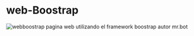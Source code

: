 # web-Boostrap
![webboostrap](https://user-images.githubusercontent.com/73725889/125882453-8c7eaad1-a62d-42ae-9bc1-f33a36e52634.PNG)
pagina web utilizando el framework boostrap
autor mr.bot


